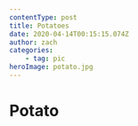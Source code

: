 ```yaml
---
contentType: post
title: Potatoes
date: 2020-04-14T00:15:15.074Z
author: zach
categories: 
	- tag: pic
heroImage: potato.jpg
---
```

# Potato